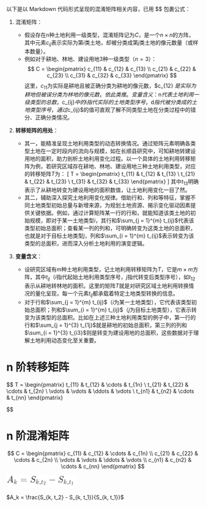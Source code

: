 以下是以 Markdown 代码形式呈现的混淆矩阵相关内容，已用 $$ 包裹公式：
1. 混淆矩阵：
    - 假设存在$n$种土地利用一级类型，混淆矩阵记为$C$，是一个$n×n$的方阵，其中元素$c_{ij}$表示实际为第$i$类土地，却被分类成第$j$类土地的像元数量（或样本数量）。
    - 例如对于耕地、林地、建设用地$3$种一级类型（$n = 3$）：
$$
C = 
\begin{pmatrix}
c_{11} & c_{12} & c_{13} \\
c_{21} & c_{22} & c_{23} \\
c_{31} & c_{32} & c_{33}
\end{pmatrix}
$$
这里，$c_{11}$为实际是耕地且被正确分类为耕地的像元数，$c_{12} $是实际为耕地但被误分类为林地的像元数，依此类推。变量含义：$n$代表土地利用一级类型的总数，$c_{ij}$中的$i$指代实际的土地类型序号，$d$指代被分类成的土地类型序号，通过$c_{ij}$的值可直观了解不同类型土地在分类过程中的错分、正确分类情况。




1. **转移矩阵的用处**：
    - 其一，能精准呈现土地利用类型的动态转换情况。通过矩阵元素明确各类型土地在一定时段内的流向与规模，如在长顺县研究中，可知耕地转建设用地的面积，助力剖析土地利用变化过程。以一个具体的土地利用转移矩阵为例，若研究区域存在耕地、林地、建设用地三种土地利用类型，对应的转移矩阵$T$为：
\[
T = 
\begin{pmatrix}
t_{11} & t_{12} & t_{13} \\
t_{21} & t_{22} & t_{23} \\
t_{31} & t_{32} & t_{33}
\end{pmatrix}
\]
其中$t_{13}$明确表示了从耕地转变为建设用地的面积数值，让土地利用变化一目了然。
    - 其二，辅助深入探究土地利用变化规律。借助行和、列和等特征，掌握不同土地类型初始总量与新增来源，为规划土地资源、揭示变化驱动因素提供关键依据。例如，通过计算矩阵某一行的行和，就能知道该类土地的初始规模，即对于某一土地类型$i$，其行和$\sum_{j = 1}^{m} t_{ij}$代表该类型初始总面积；查看某一列的列和，可明确转变为这类土地的总面积，也就是对于目标土地类型$j$，列和$\sum_{i = 1}^{m} t_{ij}$表示转变为该类型的总面积，进而深入分析土地利用的演变逻辑。

2. **变量含义**：
    - 设研究区域有$m$种土地利用类型，记土地利用转移矩阵为$T$，它是$m×m$方阵，其中$t_{ij}$（$i$指代起始土地利用类型序号，$j$指代转变后类型序号），如$t_{12}$表示从耕地转林地的面积。这里的矩阵$T$就是对研究区域土地利用转换情况的量化呈现，每一个元素$t_{ij}$都承载着特定土地类型转换的信息。
    - 对于行和$\sum_{j = 1}^{m} t_{ij}$（$i$为某一土地类型），它代表该类型初始总面积；列和$\sum_{i = 1}^{m} t_{ij}$（$j$为目标土地类型），它表示转变为该类型的总面积。比如在上述三种土地利用类型的例子中，第一行的行和$\sum_{j = 1}^{3} t_{1j}$就是耕地的初始总面积，第三列的列和$\sum_{i = 1}^{3} t_{i3}$则是转变为建设用地的总面积，这些数据对于理解土地利用动态变化至关重要。




# n 阶转移矩阵
$$
T = 
\begin{pmatrix}
t_{11} & t_{12} & \cdots & t_{1n} \\
t_{21} & t_{22} & \cdots & t_{2n} \\
\vdots & \vdots & \ddots & \vdots \\
t_{n1} & t_{n2} & \cdots & t_{nn}
\end{pmatrix}

$$

# n 阶混淆矩阵
$$
C = 
\begin{pmatrix}
c_{11} & c_{12} & \cdots & c_{1n} \\
c_{21} & c_{22} & \cdots & c_{2n} \\
\vdots & \vdots & \ddots & \vdots \\
c_{n1} & c_{n2} & \cdots & c_{nn}
\end{pmatrix}
$$



![alt text](image.png)

$A_k = \frac{S_{k, t_2} - S_{k, t_1}}{S_{k, t_1}}$